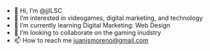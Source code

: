 - 👋 Hi, I’m @jjILSC
- 👀 I’m interested in videogames, digital marketing, and technology
- 🌱 I’m currently learning Digital Marketing: Web Design
- 💞️ I’m looking to collaborate on the gaming inudstry
- 📫 How to reach me juanjsmoreno@gmail.com

<!---
jjILSC/jjILSC is a ✨ special ✨ repository because its `README.md` (this file) appears on your GitHub profile.
You can click the Preview link to take a look at your changes.
--->

